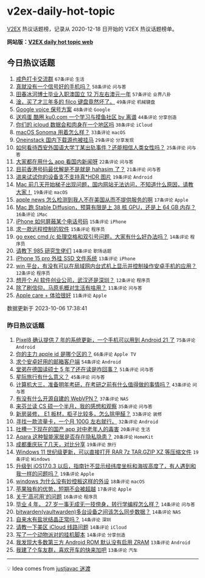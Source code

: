 # v2ex-daily-hot-topic

[V2EX](https://www.v2ex.com/) 热议话题榜，记录从 2020-12-18 日开始的 V2EX 热议话题榜单。

**网站版：[V2EX daily hot topic web](https://boojack.github.io/v2ex-daily-hot-topic-web/)**

## 今日热议话题

<!-- TODAY BEGIN -->

1. [戒色打卡交流群](https://www.v2ex.com/t/979221) `67条评论` `生活`
1. [真就没有一个信号好的手机吗？](https://www.v2ex.com/t/979199) `58条评论` `问与答`
1. [田春冰河博士毕业入职澳国立 12 万左右澳元一年](https://www.v2ex.com/t/979141) `57条评论` `业界八卦`
1. [淦，买了才三年多的 filco 键盘竟然坏了。](https://www.v2ex.com/t/979193) `49条评论` `机械键盘`
1. [Google voice 保号方案](https://www.v2ex.com/t/979173) `48条评论` `Google`
1. [送鸡蛋 酷圈 ku0.com 一个学习与摸鱼社区 by 离谱](https://www.v2ex.com/t/979164) `44条评论` `分享创造`
1. [你们的 icloud 数据会和肉身在一个地区吗](https://www.v2ex.com/t/979146) `38条评论` `iCloud`
1. [macOS Sonoma 用着怎么样？](https://www.v2ex.com/t/979167) `33条评论` `macOS`
1. [Oneinstack 国内下载源也被挂马](https://www.v2ex.com/t/979226) `29条评论` `分享发现`
1. [如何看待西安外国语大学丁某出轨事件？还能相信人类女性吗？](https://www.v2ex.com/t/979305) `25条评论` `问与答`
1. [大家都在用什么 app 看国内新闻呀](https://www.v2ex.com/t/979307) `22条评论` `问与答`
1. [目前香港号码最优解是不是就是 hahasim 了？](https://www.v2ex.com/t/979287) `21条评论` `问与答`
1. [进来试试你的设备支不支持真*HDR 图片](https://www.v2ex.com/t/979304) `19条评论` `Android`
1. [Mac 前几天开始梯子出现问题，国内网站无法访问，不知道什么原因，请教大家！](https://www.v2ex.com/t/979266) `19条评论` `macOS`
1. [apple news 怎么检测到我人不在美国从而不提供服务的啊](https://www.v2ex.com/t/979264) `17条评论` `Apple`
1. [Mac 跑 Stable Diffusion，预算有限是上 38 核 GPU，还是上 64 GB 内存？](https://www.v2ex.com/t/979171) `16条评论` `iMac`
1. [iPhone 如何屏蔽某个电话号码](https://www.v2ex.com/t/979189) `15条评论` `iPhone`
1. [求一款远程控制的软件](https://www.v2ex.com/t/979154) `15条评论` `程序员`
1. [go exec cmd /c 处理空格和双引号问题，大家有什么好办法吗？](https://www.v2ex.com/t/979299) `14条评论` `程序员`
1. [请教下 985 研究生佬们](https://www.v2ex.com/t/979162) `14条评论` `职场话题`
1. [iPhone 15 pro 外挂 SSD 文件系统](https://www.v2ex.com/t/979209) `13条评论` `iPhone`
1. [win 平台，有没有可以在局域网内台式机上显示并控制操作安卓手机的应用？](https://www.v2ex.com/t/979172) `12条评论` `程序员`
1. [想开个 AI 软件创业公司，武汉还是深圳？](https://www.v2ex.com/t/979157) `12条评论` `程序员`
1. [除了刷信仰，马原毛概对生活有啥用？](https://www.v2ex.com/t/979325) `11条评论` `问与答`
1. [Apple care + 体验很好](https://www.v2ex.com/t/979195) `11条评论` `Apple`

数据更新于 2023-10-06 17:38:41

<!-- TODAY END -->

### 昨日热议话题

<!-- YESTERDAY BEGIN -->

1. [Pixel8 确认提供 7 年的系统更新，一个手机可以用到 Android 21 了](https://www.v2ex.com/t/978971) `75条评论` `Android`
1. [你的主力 apple id 是哪个区的？](https://www.v2ex.com/t/979034) `66条评论` `Apple TV`
1. [求个安卓好用的邮箱客户端](https://www.v2ex.com/t/978976) `54条评论` `Android`
1. [堂弟在德国读硕士 5 年了还在读是咋回事？](https://www.v2ex.com/t/978984) `51条评论` `问与答`
1. [星际旅行有什么意义？](https://www.v2ex.com/t/979012) `45条评论` `问与答`
1. [计算机大三，准备明年考研，在考研之前有什么值得做的事情吗？](https://www.v2ex.com/t/978970) `43条评论` `问与答`
1. [有没有什么开源自建的 WebVPN？](https://www.v2ex.com/t/979011) `37条评论` `NAS`
1. [来芬兰读 CS 硕一个半月，我的感想和观察](https://www.v2ex.com/t/979019) `35条评论` `问与答`
1. [新房装修， E1 板材，柜子比较多，怎么除甲醛？](https://www.v2ex.com/t/978980) `33条评论` `装修`
1. [寻找一款流量卡，一个月 100G 左右就行。](https://www.v2ex.com/t/978997) `32条评论` `Android`
1. [吐槽一下现在的国产 app 对中老年人的毒害](https://www.v2ex.com/t/979050) `20条评论` `生活`
1. [Aqara 这种智能家居是否存在隐私隐患？](https://www.v2ex.com/t/979003) `20条评论` `HomeKit`
1. [成都重庆玩了几天，对比分享](https://www.v2ex.com/t/979084) `19条评论` `旅行`
1. [Windows 11 世纪级更新，可以直接打开 RAR 7z TAR.GZIP XZ 等压缩文件](https://www.v2ex.com/t/979042) `19条评论` `Windows`
1. [升级到 iOS17.0.3 以后，指南针不显示经纬度坐标和海拔高度了，有人遇到和我一样的问题吗？](https://www.v2ex.com/t/978998) `19条评论` `Apple`
1. [windows 为什么没有妙控板这样的外设](https://www.v2ex.com/t/979129) `18条评论` `macOS`
1. [苹果独有的优势，短期不会被超越](https://www.v2ex.com/t/979136) `17条评论` `Apple`
1. [关于'高可用'的问题](https://www.v2ex.com/t/979027) `16条评论` `程序员`
1. [毕业 4 年， 27 岁一事无成无一技傍身，转行学编程怎么样？](https://www.v2ex.com/t/979109) `14条评论` `问与答`
1. [bitwarden(vaultwarden)多台设备之间该怎么同步数据？](https://www.v2ex.com/t/979106) `14条评论` `NAS`
1. [自来水有盐状结晶正常吗？](https://www.v2ex.com/t/979101) `14条评论` `深圳`
1. [请教一下美区 iCloud 线路问题](https://www.v2ex.com/t/978974) `14条评论` `iCloud`
1. [写了一个动物派对的挂机脚本](https://www.v2ex.com/t/978965) `14条评论` `分享创造`
1. [我发现大多数第三方 Android ROM 默认没有启用 ZRAM](https://www.v2ex.com/t/979049) `13条评论` `Android`
1. [我建了个车友群，喜欢开车的快来加吧](https://www.v2ex.com/t/978992) `13条评论` `汽车`

<!-- YESTERDAY END -->

---

💡 Idea comes from [justjavac 迷渡](https://github.com/justjavac/)

